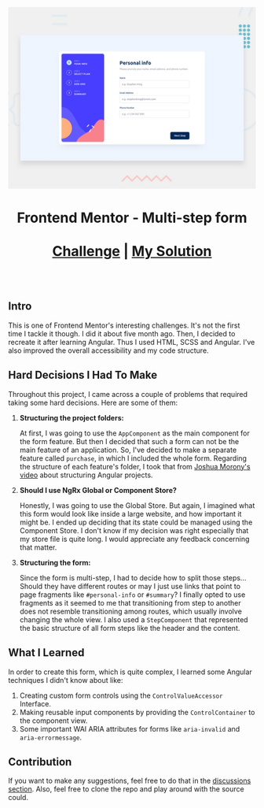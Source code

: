 ![Design preview for the Multi-step form coding challenge](./design/desktop-preview.jpg)

<h1 align="center" margin="0">
   Frontend Mentor - Multi-step form 
   <br>
   <br>
   <a href="https://www.frontendmentor.io/challenges/multistep-form-YVAnSdqQBJ/hub">Challenge</a>
   <span>|</span>
   <a href="https://www.frontendmentor.io/solutions/mulitstep-form-with-angular-woCXBDbrYW">My Solution</a>
</h1>
<br>
<br>

## Intro

This is one of Frontend Mentor's interesting challenges. It's not the first time I tackle it though. I did it about
five month ago. Then, I decided to recreate it after learning Angular. Thus I used HTML, SCSS and Angular.
I've also improved the overall accessibility and my code structure.

## Hard Decisions I Had To Make

Throughout this project, I came across a couple of problems that required taking some hard decisions.
Here are some of them:

1. **Structuring the project folders:**

   At first, I was going to use the `AppComponent` as the main component for the form feature. But then
   I decided that such a form can not be the main feature of an application. So, I've decided to make a separate feature
   called `purchase`, in which I included the whole form. Regarding the structure of each feature's folder, I took that from
   [Joshua Morony's video](https://youtu.be/7SDpTOLeqHE?si=wTS9S5t-O4tRaJ_t) about structuring Angular projects.

2. **Should I use NgRx Global or Component Store?**

   Honestly, I was going to use the Global Store. But again, I imagined what this form would look like inside a large website,
   and how important it might be. I ended up deciding that its state could be managed using the Component Store. I don't know
   if my decision was right especially that my store file is quite long. I would appreciate any feedback concerning that matter.

3. **Structuring the form:**

   Since the form is multi-step, I had to decide how to split those steps... Should they have different routes or may I just use links
   that point to page fragments like `#personal-info` or `#summary`? I finally opted to use fragments as it seemed to me that transitioning
   from step to another does not resemble transitioning among routes, which usually involve changing the whole view. I also used a `StepComponent` that represented the basic structure of all form steps like the header and the content.

## What I Learned

In order to create this form, which is quite complex, I learned some Angular techniques I didn't know about like:

1. Creating custom form controls using the `ControlValueAccessor` Interface.
2. Making reusable input components by providing the `ControlContainer` to the component view.
3. Some important WAI ARIA attributes for forms like `aria-invalid` and `aria-errormessage`.

## Contribution

If you want to make any suggestions, feel free to do that in the [discussions section](https://github.com/Ahmed-Elbald/Multi-Step-Form-Angular/discussions). Also, feel free to clone the repo and play around with the source could.
